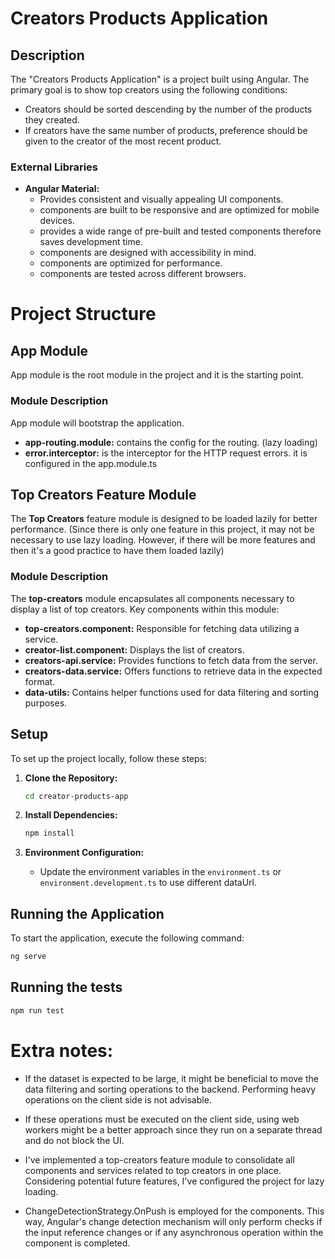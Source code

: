 # Creators Products Application

## Description

The "Creators Products Application" is a project built using Angular. The primary goal is to show top creators using the following conditions:

- Creators should be sorted descending by the number of the products they created.
- If creators have the same number of products, preference should be given to the creator of the most recent product.

### External Libraries

- **Angular Material:**
  - Provides consistent and visually appealing UI components.
  - components are built to be responsive and are optimized for mobile devices.
  - provides a wide range of pre-built and tested components therefore saves development time.
  - components are designed with accessibility in mind.
  - components are optimized for performance.
  - components are tested across different browsers.

# Project Structure

## App Module

App module is the root module in the project and it is the starting point.

### Module Description

App module will bootstrap the application.

- **app-routing.module:** contains the config for the routing. (lazy loading)
- **error.interceptor:** is the interceptor for the HTTP request errors. it is configured in the app.module.ts

## Top Creators Feature Module

The **Top Creators** feature module is designed to be loaded lazily for better performance. (Since there is only one feature in this project, it may not be necessary to use lazy loading. However, if there will be more features and then it's a good practice to have them loaded lazily)

### Module Description

The **top-creators** module encapsulates all components necessary to display a list of top creators. Key components within this module:

- **top-creators.component:** Responsible for fetching data utilizing a service.
- **creator-list.component:** Displays the list of creators.
- **creators-api.service:** Provides functions to fetch data from the server.
- **creators-data.service:** Offers functions to retrieve data in the expected format.
- **data-utils:** Contains helper functions used for data filtering and sorting purposes.

## Setup

To set up the project locally, follow these steps:

1. **Clone the Repository:**

   ```bash
   cd creator-products-app
   ```

2. **Install Dependencies:**

   ```bash
   npm install
   ```

3. **Environment Configuration:**
   - Update the environment variables in the `environment.ts` or `environment.development.ts` to use different dataUrl.

## Running the Application

To start the application, execute the following command:

```bash
ng serve
```

## Running the tests

```bash
npm run test
```

# Extra notes:

- If the dataset is expected to be large, it might be beneficial to move the data filtering and sorting operations to the backend. Performing heavy operations on the client side is not advisable.

- If these operations must be executed on the client side, using web workers might be a better approach since they run on a separate thread and do not block the UI.

- I've implemented a top-creators feature module to consolidate all components and services related to top creators in one place. Considering potential future features, I've configured the project for lazy loading.

- ChangeDetectionStrategy.OnPush is employed for the components. This way, Angular's change detection mechanism will only perform checks if the input reference changes or if any asynchronous operation within the component is completed.
